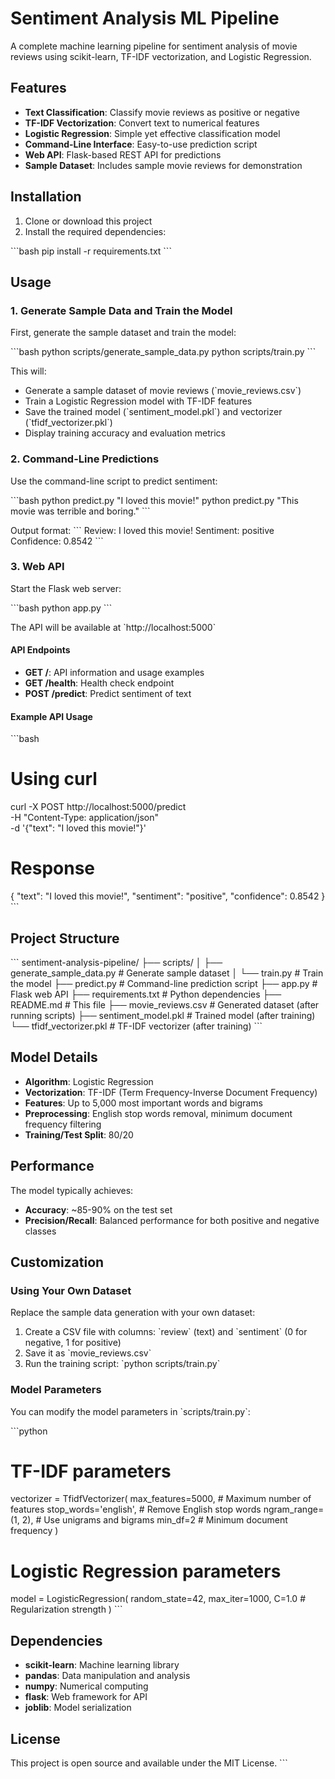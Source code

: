 # Sentiment Analysis ML Pipeline

A complete machine learning pipeline for sentiment analysis of movie reviews using scikit-learn, TF-IDF vectorization, and Logistic Regression.

## Features

- **Text Classification**: Classify movie reviews as positive or negative
- **TF-IDF Vectorization**: Convert text to numerical features
- **Logistic Regression**: Simple yet effective classification model
- **Command-Line Interface**: Easy-to-use prediction script
- **Web API**: Flask-based REST API for predictions
- **Sample Dataset**: Includes sample movie reviews for demonstration

## Installation

1. Clone or download this project
2. Install the required dependencies:

\`\`\`bash
pip install -r requirements.txt
\`\`\`

## Usage

### 1. Generate Sample Data and Train the Model

First, generate the sample dataset and train the model:

\`\`\`bash
python scripts/generate_sample_data.py
python scripts/train.py
\`\`\`

This will:
- Generate a sample dataset of movie reviews (\`movie_reviews.csv\`)
- Train a Logistic Regression model with TF-IDF features
- Save the trained model (\`sentiment_model.pkl\`) and vectorizer (\`tfidf_vectorizer.pkl\`)
- Display training accuracy and evaluation metrics

### 2. Command-Line Predictions

Use the command-line script to predict sentiment:

\`\`\`bash
python predict.py "I loved this movie!"
python predict.py "This movie was terrible and boring."
\`\`\`

Output format:
\`\`\`
Review: I loved this movie!
Sentiment: positive
Confidence: 0.8542
\`\`\`

### 3. Web API

Start the Flask web server:

\`\`\`bash
python app.py
\`\`\`

The API will be available at \`http://localhost:5000\`

#### API Endpoints

- **GET /**: API information and usage examples
- **GET /health**: Health check endpoint
- **POST /predict**: Predict sentiment of text

#### Example API Usage

\`\`\`bash
# Using curl
curl -X POST http://localhost:5000/predict \
  -H "Content-Type: application/json" \
  -d '{"text": "I loved this movie!"}'

# Response
{
  "text": "I loved this movie!",
  "sentiment": "positive",
  "confidence": 0.8542
}
\`\`\`

## Project Structure

\`\`\`
sentiment-analysis-pipeline/
├── scripts/
│   ├── generate_sample_data.py  # Generate sample dataset
│   └── train.py                 # Train the model
├── predict.py                   # Command-line prediction script
├── app.py                       # Flask web API
├── requirements.txt             # Python dependencies
├── README.md                    # This file
├── movie_reviews.csv           # Generated dataset (after running scripts)
├── sentiment_model.pkl         # Trained model (after training)
└── tfidf_vectorizer.pkl        # TF-IDF vectorizer (after training)
\`\`\`

## Model Details

- **Algorithm**: Logistic Regression
- **Vectorization**: TF-IDF (Term Frequency-Inverse Document Frequency)
- **Features**: Up to 5,000 most important words and bigrams
- **Preprocessing**: English stop words removal, minimum document frequency filtering
- **Training/Test Split**: 80/20

## Performance

The model typically achieves:
- **Accuracy**: ~85-90% on the test set
- **Precision/Recall**: Balanced performance for both positive and negative classes

## Customization

### Using Your Own Dataset

Replace the sample data generation with your own dataset:

1. Create a CSV file with columns: \`review\` (text) and \`sentiment\` (0 for negative, 1 for positive)
2. Save it as \`movie_reviews.csv\`
3. Run the training script: \`python scripts/train.py\`

### Model Parameters

You can modify the model parameters in \`scripts/train.py\`:

\`\`\`python
# TF-IDF parameters
vectorizer = TfidfVectorizer(
    max_features=5000,      # Maximum number of features
    stop_words='english',   # Remove English stop words
    ngram_range=(1, 2),     # Use unigrams and bigrams
    min_df=2               # Minimum document frequency
)

# Logistic Regression parameters
model = LogisticRegression(
    random_state=42,
    max_iter=1000,
    C=1.0                  # Regularization strength
)
\`\`\`

## Dependencies

- **scikit-learn**: Machine learning library
- **pandas**: Data manipulation and analysis
- **numpy**: Numerical computing
- **flask**: Web framework for API
- **joblib**: Model serialization

## License

This project is open source and available under the MIT License.
\`\`\`
